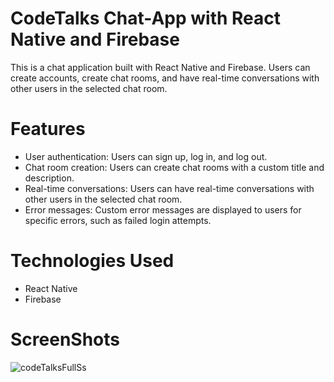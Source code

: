 # CodeTalks Chat-App with React Native and Firebase
This is a chat application built with React Native and Firebase. Users can create accounts, create chat rooms, and have real-time conversations with other users in the selected chat room.


# Features

* User authentication: Users can sign up, log in, and log out.
* Chat room creation: Users can create chat rooms with a custom title and description.
* Real-time conversations: Users can have real-time conversations with other users in the selected chat room.
* Error messages: Custom error messages are displayed to users for specific errors, such as failed login attempts.

# Technologies Used
* React Native
* Firebase

# ScreenShots
![codeTalksFullSs](https://user-images.githubusercontent.com/104502236/230684317-61ce110b-3b48-429f-be75-e26b00ede1fe.png)
